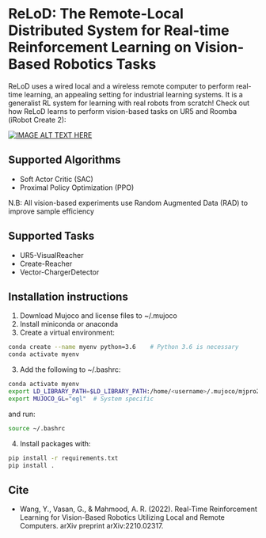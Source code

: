 # ReLoD: The Remote-Local Distributed System for Real-time Reinforcement Learning on Vision-Based Robotics Tasks

ReLoD uses a wired local and a wireless remote computer to perform real-time learning, an appealing setting for industrial learning systems. It is a generalist RL system for learning with real robots from scratch! 
Check out how ReLoD learns to perform vision-based tasks on UR5 and Roomba (iRobot Create 2): 

[![IMAGE ALT TEXT HERE](https://img.youtube.com/vi/7iZKryi1xSY/0.jpg)](https://www.youtube.com/watch?v=7iZKryi1xSY)

## Supported Algorithms
- Soft Actor Critic (SAC)
- Proximal Policy Optimization (PPO)

N.B: All vision-based experiments use Random Augmented Data (RAD) to improve sample efficiency

## Supported Tasks
- UR5-VisualReacher
- Create-Reacher
- Vector-ChargerDetector

## Installation instructions
1. Download Mujoco and license files to ~/.mujoco
2. Install miniconda or anaconda
3. Create a virtual environment:
```bash
conda create --name myenv python=3.6    # Python 3.6 is necessary
conda activate myenv
```
3. Add the following to ~/.bashrc:
```bash
conda activate myenv
export LD_LIBRARY_PATH=$LD_LIBRARY_PATH:/home/<username>/.mujoco/mjpro210/bin   # Change based on mujoco version
export MUJOCO_GL="egl"  # System specific
```
and run:
```bash
source ~/.bashrc
```
4. Install packages with:
```bash
pip install -r requirements.txt
pip install .
```

## Cite
* Wang, Y., Vasan, G., & Mahmood, A. R. (2022). Real-Time Reinforcement Learning for Vision-Based Robotics Utilizing Local and Remote Computers. arXiv preprint arXiv:2210.02317.

